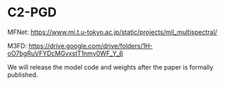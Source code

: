 # C2-PGD

MFNet: https://www.mi.t.u-tokyo.ac.jp/static/projects/mil_multispectral/

M3FD: https://drive.google.com/drive/folders/1H-oO7bgRuVFYDcMGvxstT1nmy0WF_Y_6

We will release the model code and weights after the paper is formally published.
